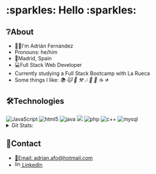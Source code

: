 <h1>:sparkles: Hello :sparkles:</h1>

<p>
    <h2>❔About</h2>
    <ul>
        <li>🙋‍♂️I'm Adrián Fernández</li>
        <li>Pronouns: he/him</li>
        <li>📍Madrid, Spain</li>
        <li>💻Full Stack Web Developer</li>
        <li>Currently studying a Full Stack Bootcamp with La Rueca</li>
        <li>Some things I like: <dfn title="reading">📚</dfn> <dfn title="cats">🐱</dfn> <dfn title="biking">🚴</dfn> <dfn title="DIY and woodworking">⚒</dfn> <dfn title="music">🎶</dfn> <dfn title="jigsaws and puzzles">🧩</dfn> <dfn title="gardening">🌱</dfn> <dfn title="coffee">☕</dfn> <dfn title="traveling">✈</dfn>
        </li>
    </ul>
</p>

<div>
    <h2>🛠Technologies</h2>
    <img alt="JavaScript" src="https://img.shields.io/badge/JavaScript-F7DF1E?logo=javascript&logoColor=black">
    <img alt="html5" src="https://img.shields.io/badge/-HTML5-E34F26?style=flat-square&logo=html5&logoColor=white">
    <img alt="java" src="https://img.shields.io/badge/Java-ED8B00?logo=java&logoColor=white">
    <img src="https://img.shields.io/badge/jQuery-fuchsia">
    <img alt="php" src="https://img.shields.io/badge/PHP-777BB4?logo=php&logoColor=white">
    <img alt="c++" src="https://img.shields.io/badge/C%2B%2B-00599C?logo=c%2B%2B&logoColor=white">
    <img alt="mysql" src="https://img.shields.io/badge/MySQL-00000F?logo=mysql&logoColor=white"><br>
    <details>
        <summary>Git Stats:</summary>
        <img alt="stats" src="https://github-readme-stats.vercel.app/api?username=adrian-af&theme=blue-green">
    </details>
</div>
<p>
    <h2>🔌Contact</h2>
    <ul>
        <li><a href="mailto:adrian.afo@hotmail.com">📧Email: adrian.afo@hotmail.com</a></li>
        <li><a href="https://www.linkedin.com/in/adrian-afo/"><img src="https://cdn.iconscout.com/icon/free/png-128/linkedin-2752135-2284952.png" alt="linkedin" width="16" height="16"> LinkedIn</a></li>
    </ul>
</p>
